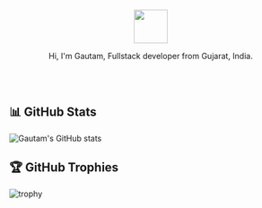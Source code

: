 <div align="center">
  <br>
  <br>
  <br>
  <br>
 <img width="60" height="60" src="https://user-images.githubusercontent.com/29875175/213811460-169e023c-ab5a-479f-bafd-69bd803a879e.png" />

  <br>

  <p>Hi, I'm Gautam, Fullstack developer from Gujarat, India.</p>

 
  <br>
  <br>
</div>
<div>
  
 ## 📊 GitHub Stats
 ![Gautam's GitHub stats](https://github-readme-stats.vercel.app/api?username=gautam2010&show_icons=true)

  ## 🏆 GitHub Trophies
  ![trophy](https://github-profile-trophy.vercel.app/?username=gautam2010)
</div>

